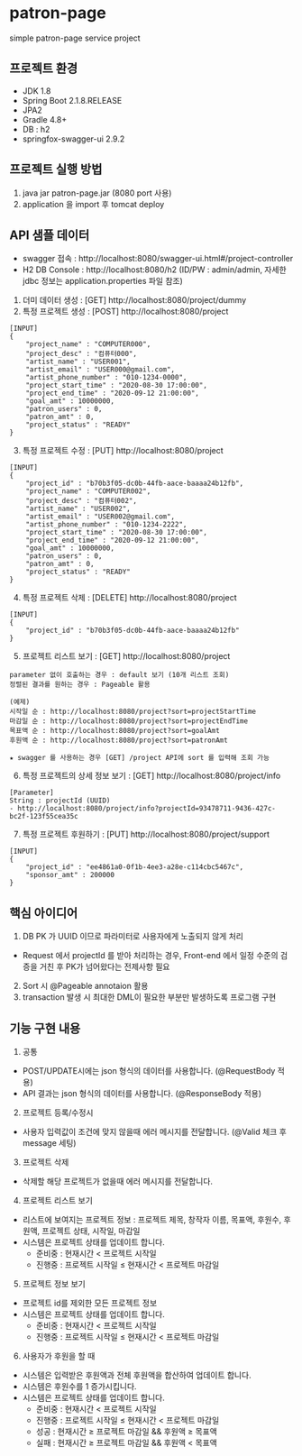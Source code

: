 # patron-page
simple patron-page service project

## 프로젝트 환경
- JDK 1.8
- Spring Boot 2.1.8.RELEASE
- JPA2
- Gradle 4.8+
- DB : h2
- springfox-swagger-ui 2.9.2

## 프로젝트 실행 방법
1. java jar patron-page.jar (8080 port 사용)
2. application 을 import 후 tomcat deploy

## API 샘플 데이터 
- swagger 접속 : http://localhost:8080/swagger-ui.html#/project-controller
- H2 DB Console : http://localhost:8080/h2 
 (ID/PW : admin/admin, 자세한 jdbc 정보는 application.properties 파일 참조)

1. 더미 데이터 생성 : [GET] http://localhost:8080/project/dummy
2. 특정 프로젝트 생성 : [POST] http://localhost:8080/project 
```
[INPUT]
{
    "project_name" : "COMPUTER000",
    "project_desc" : "컴퓨터000",
    "artist_name" : "USER001",
    "artist_email" : "USER000@gmail.com",
    "artist_phone_number" : "010-1234-0000", 
    "project_start_time" : "2020-08-30 17:00:00",
    "project_end_time" : "2020-09-12 21:00:00",
    "goal_amt" : 10000000,
    "patron_users" : 0,
    "patron_amt" : 0,
    "project_status" : "READY"	
}
```
3. 특정 프로젝트 수정 : [PUT] http://localhost:8080/project 
```
[INPUT]
{
    "project_id" : "b70b3f05-dc0b-44fb-aace-baaaa24b12fb",
    "project_name" : "COMPUTER002",
    "project_desc" : "컴퓨터002",
    "artist_name" : "USER002",
    "artist_email" : "USER002@gmail.com",
    "artist_phone_number" : "010-1234-2222", 
    "project_start_time" : "2020-08-30 17:00:00",
    "project_end_time" : "2020-09-12 21:00:00",
    "goal_amt" : 10000000,
    "patron_users" : 0,
    "patron_amt" : 0,
    "project_status" : "READY"	
}
```
4. 특정 프로젝트 삭제 : [DELETE] http://localhost:8080/project 
```
[INPUT]
{
    "project_id" : "b70b3f05-dc0b-44fb-aace-baaaa24b12fb"
}
```
5. 프로젝트 리스트 보기 : [GET] http://localhost:8080/project
```
parameter 없이 호출하는 경우 : default 보기 (10개 리스트 조회)
정렬된 결과를 원하는 경우 : Pageable 활용

(예제)
시작일 순 : http://localhost:8080/project?sort=projectStartTime
마감일 순 : http://localhost:8080/project?sort=projectEndTime
목표액 순 : http://localhost:8080/project?sort=goalAmt
후원액 순 : http://localhost:8080/project?sort=patronAmt

★ swagger 를 사용하는 경우 [GET] /project API에 sort 를 입력해 조회 가능
```
6. 특정 프로젝트의 상세 정보 보기 : [GET] http://localhost:8080/project/info 
```
[Parameter]
String : projectId (UUID)
- http://localhost:8080/project/info?projectId=93478711-9436-427c-bc2f-123f55cea35c
```
7. 특정 프로젝트 후원하기 : [PUT] http://localhost:8080/project/support
```
[INPUT]
{
    "project_id" : "ee4861a0-0f1b-4ee3-a28e-c114cbc5467c",
    "sponsor_amt" : 200000
}
```

## 핵심 아이디어
1. DB PK 가 UUID 이므로 파라미터로 사용자에게 노출되지 않게 처리
- Request 에서 projectId 를 받아 처리하는 경우, Front-end 에서 일정 수준의 검증을 거친 후 PK가 넘어왔다는 전제사항 필요
2. Sort 시 @Pageable annotaion 활용
3. transaction 발생 시 최대한 DML이 필요한 부분만 발생하도록 프로그램 구현

## 기능 구현 내용
1. 공통
- POST/UPDATE시에는 json 형식의 데이터를 사용합니다. (@RequestBody 적용)
- API 결과는 json 형식의 데이터를 사용합니다. (@ResponseBody 적용) 
2. 프로젝트 등록/수정시
- 사용자 입력값이 조건에 맞지 않을때 에러 메시지를 전달합니다. (@Valid 체크 후 message 세팅)
3. 프로젝트 삭제
- 삭제할 해당 프로젝트가 없을때 에러 메시지를 전달합니다.
4. 프로젝트 리스트 보기
- 리스트에 보여지는 프로젝트 정보 : 프로젝트 제목, 창작자 이름, 목표액, 후원수, 후원액, 프로젝트 상태, 시작일, 마감일
- 시스템은 프로젝트 상태를 업데이트 합니다.
  - 준비중 : 현재시간 < 프로젝트 시작일
  - 진행중 : 프로젝트 시작일 ≤ 현재시간 < 프로젝트 마감일
5. 프로젝트 정보 보기
- 프로젝트 id를 제외한 모든 프로젝트 정보
- 시스템은 프로젝트 상태를 업데이트 합니다.
  - 준비중 : 현재시간 < 프로젝트 시작일
  - 진행중 : 프로젝트 시작일 ≤ 현재시간 < 프로젝트 마감일
6. 사용자가 후원을 할 때
- 시스템은 입력받은 후원액과 전체 후원액을 합산하여 업데이트 합니다.
- 시스템은 후원수를 1 증가시킵니다.
- 시스템은 프로젝트 상태를 업데이트 합니다.
  - 준비중 : 현재시간 < 프로젝트 시작일
  - 진행중 : 프로젝트 시작일 ≤ 현재시간 < 프로젝트 마감일
  - 성공 : 현재시간 ≥ 프로젝트 마감일 && 후원액 ≥ 목표액
  - 실패 : 현재시간 ≥ 프로젝트 마감일 && 후원액 < 목표액


